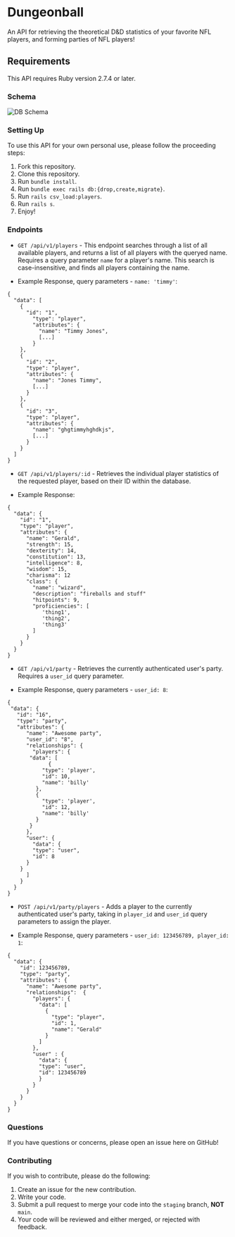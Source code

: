 # Dungeonball
An API for retrieving the theoretical D&D statistics of your favorite NFL players, and forming parties of NFL players!

## Requirements
This API requires Ruby version 2.7.4 or later.

### Schema
![DB Schema](https://github.com/Dungeon-ball/dungeonball-be/blob/main/db/DB%20Schema.png "DB Schema")

### Setting Up
To use this API for your own personal use, please follow the proceeding steps:

1. Fork this repository.
2. Clone this repository.
3. Run `bundle install`.
4. Run `bundle exec rails db:{drop,create,migrate}`.
5. Run `rails csv_load:players`.
6. Run `rails s`.
7. Enjoy!

### Endpoints
* ` GET /api/v1/players ` - This endpoint searches through a list of all available players, and returns a list of all players with the queryed name.
Requires a query parameter ```name``` for a player's name.  This search is case-insensitive, and finds all players containing the name.
- Example Response, query parameters - `name: 'timmy'`:

```
{
  "data": [
    {
      "id": "1",
        "type": "player",
        "attributes": {
          "name": "Timmy Jones",
          [...]
        }
    },
    {
      "id": "2",
      "type": "player",
      "attributes": {
        "name": "Jones Timmy",
        [...]
      }
    },
    {
      "id": "3",
      "type": "player",
      "attributes": {
        "name": "ghgtimmyhghdkjs",
        [...]
      }
    }
  ]
}
```

* ` GET /api/v1/players/:id ` - Retrieves the individual player statistics of the requested player, based on their ID within the database.
- Example Response:

```
{
  "data": {
    "id": "1",
    "type": "player",
    "attributes": {
      "name": "Gerald",
      "strength": 15,
      "dexterity": 14,
      "constitution": 13,
      "intelligence": 8,
      "wisdom": 15,
      "charisma": 12
      "class": { 
        "name": "wizard", 
        "description": "fireballs and stuff"
        "hitpoints": 9, 
        "proficiencies": [ 
           'thing1', 
           'thing2', 
           'thing3' 
        ]
      } 
    }
  }
}
```

* ` GET /api/v1/party ` - Retrieves the currently authenticated user's party.  Requires a `user_id` query parameter.
- Example Response, query parameters - `user_id: 8`:

```
{
 "data": {
   "id": "16",
   "type": "party",
   "attributes": {
      "name": "Awesome party",
      "user_id": "8",
      "relationships": {
        "players": {
	   "data": [
             {
	       "type": 'player',
	       "id": 10,
	       "name": 'billy'
	     },
	     {
	       "type": 'player',
	       "id": 12,
	       "name": 'billy'
	     }
	   }
	  },
	  "user": {
	    "data": {
	    "type": "user",
	    "id": 8
	  }
	}
      ] 
    }
  }
}
```

* ` POST /api/v1/party/players ` - Adds a player to the currently authenticated user's party, taking in `player_id` and `user_id` query parameters to assign the player.
- Example Response, query parameters - `user_id: 123456789, player_id: 1`:

```
{
  "data": {
    "id": 123456789,
    "type": "party",
    "attributes": {
      "name": "Awesome party",
      "relationships":  {
        "players": {
          "data": [
            {
              "type": "player",
              "id": 1,
              "name": "Gerald"
            }
          ]
        },
        "user" : {
          "data": {
          "type": "user",
          "id": 123456789
          }
        }
      }
    }
  }
}
```

### Questions
If you have questions or concerns, please open an issue here on GitHub!

### Contributing
If you wish to contribute, please do the following:
1. Create an issue for the new contribution.
2. Write your code.
3. Submit a pull request to merge your code into the `staging` branch, **NOT** `main`.
4. Your code will be reviewed and either merged, or rejected with feedback.
